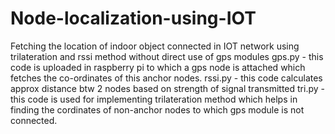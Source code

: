 # Node-localization-using-IOT
Fetching the location of indoor object connected in  IOT network using trilateration and rssi method without direct use of gps modules
gps.py - this code is uploaded in raspberry pi to which a gps node is attached which fetches the co-ordinates of this anchor nodes.
rssi.py - this code calculates approx distance btw 2 nodes based on strength of signal transmitted
tri.py - this code is used for implementing trilateration method which helps in finding the cordinates of non-anchor nodes to which gps module is not connected.
